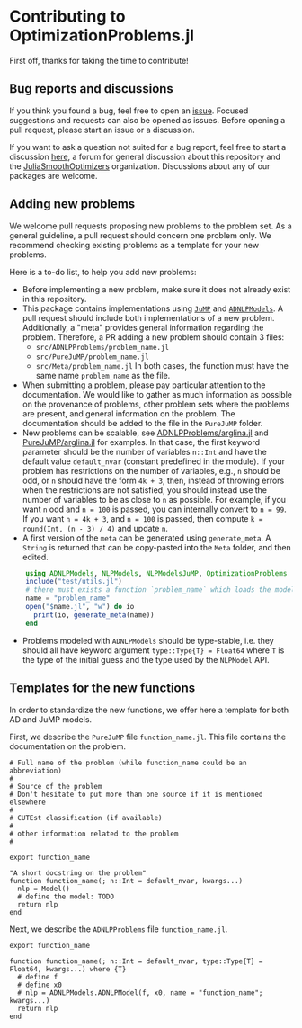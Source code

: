 # Contributing to OptimizationProblems.jl

First off, thanks for taking the time to contribute!

## Bug reports and discussions

If you think you found a bug, feel free to open an [issue](https://github.com/JuliaSmoothOptimizers/OptimizationProblems.jl/issues).
Focused suggestions and requests can also be opened as issues. Before opening a pull request, please start an issue or a discussion.

If you want to ask a question not suited for a bug report, feel free to start a discussion [here](https://github.com/JuliaSmoothOptimizers/Organization/discussions), a forum for general discussion about this repository and the [JuliaSmoothOptimizers](https://github.com/JuliaSmoothOptimizers) organization. Discussions about any of our packages are welcome.

## Adding new problems

We welcome pull requests proposing new problems to the problem set. As a general guideline, a pull request should concern one problem only. We recommend checking existing problems as a template for your new problems.

Here is a to-do list, to help you add new problems:
* Before implementing a new problem, make sure it does not already exist in this repository.
* This package contains implementations using [`JuMP`](https://github.com/jump-dev/JuMP.jl) and [`ADNLPModels`](https://github.com/JuliaSmoothOptimizers/ADNLPModels.jl). A pull request should include both implementations of a new problem. Additionally, a "meta" provides general information regarding the problem. Therefore, a PR adding a new problem should contain 3 files:
    - `src/ADNLPProblems/problem_name.jl`
    - `src/PureJuMP/problem_name.jl`
    - `src/Meta/problem_name.jl`
In both cases, the function must have the same name `problem_name` as the file.
* When submitting a problem, please pay particular attention to the documentation. We would like to gather as much information as possible on the provenance of problems, other problem sets where the problems are present, and general information on the problem. 
The documentation should be added to the file in the `PureJuMP` folder.
* New problems can be scalable, see [ADNLPProblems/arglina.jl](https://github.com/JuliaSmoothOptimizers/OptimizationProblems.jl/blob/main/src/ADNLPProblems/arglina.jl) and [PureJuMP/arglina.jl](https://github.com/JuliaSmoothOptimizers/OptimizationProblems.jl/blob/main/src/PureJuMP/arglina.jl) for examples. In that case, the first keyword parameter should be the number of variables `n::Int` and have the default value `default_nvar` (constant predefined in the module). If your problem has restrictions on the number of variables, e.g., `n` should be odd, or `n` should have the form `4k + 3`, then, instead of throwing errors when the restrictions are not satisfied, you should instead use the number of variables to be as close to `n` as possible. For example, if you want `n` odd and `n = 100` is passed, you can internally convert to `n = 99`. If you want `n = 4k + 3`, and `n = 100` is passed, then compute `k = round(Int, (n - 3) / 4)` and update `n`.
* A first version of the `meta` can be generated using `generate_meta`. A `String` is returned that can be copy-pasted into the `Meta` folder, and then edited.

```julia
    using ADNLPModels, NLPModels, NLPModelsJuMP, OptimizationProblems
    include("test/utils.jl")
    # there must exists a function `problem_name` which loads the model in the environment
    name = "problem_name"
    open("$name.jl", "w") do io
      print(io, generate_meta(name))
    end
```

* Problems modeled with `ADNLPModels` should be type-stable, i.e. they should all have keyword argument `type::Type{T} = Float64` where `T` is the type of the initial guess and the type used by the `NLPModel` API.

## Templates for the new functions

In order to standardize the new functions, we offer here a template for both AD and JuMP models.

First, we describe the `PureJuMP` file `function_name.jl`. This file contains the documentation on the problem.
```
# Full name of the problem (while function_name could be an abbreviation)
#
# Source of the problem
# Don't hesitate to put more than one source if it is mentioned elsewhere
#
# CUTEst classification (if available)
#
# other information related to the problem
#

export function_name

"A short docstring on the problem"
function function_name(; n::Int = default_nvar, kwargs...)
  nlp = Model()
  # define the model: TODO
  return nlp
end
```

Next, we describe the `ADNLPProblems` file `function_name.jl`.
```
export function_name

function function_name(; n::Int = default_nvar, type::Type{T} = Float64, kwargs...) where {T} 
  # define f 
  # define x0
  # nlp = ADNLPModels.ADNLPModel(f, x0, name = "function_name"; kwargs...)
  return nlp
end
```
